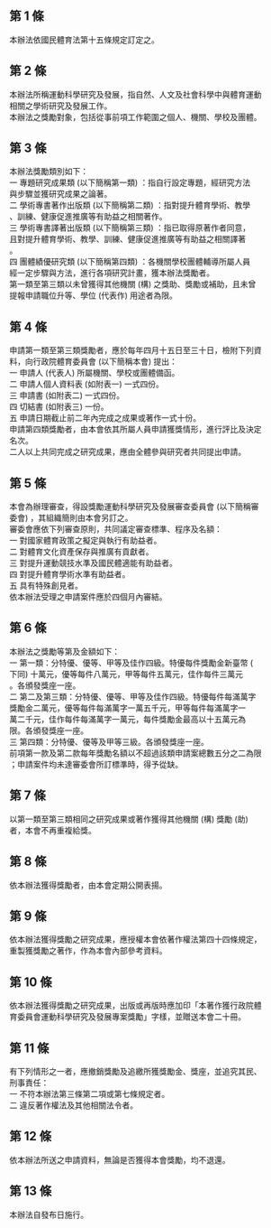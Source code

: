 第 1 條
-------
本辦法依國民體育法第十五條規定訂定之。

第 2 條
-------
本辦法所稱運動科學研究及發展，指自然、人文及社會科學中與體育運動  
相關之學術研究及發展工作。  
本辦法之獎勵對象，包括從事前項工作範圍之個人、機關、學校及團體。

第 3 條
-------
本辦法獎勵類別如下：  
一  專題研究成果類 (以下簡稱第一類) ：指自行設定專題，經研究方法  
    與步驟並獲研究成果之論著。  
二  學術專書著作出版類 (以下簡稱第二類) ：指對提升體育學術、教學  
    、訓練、健康促進推廣等有助益之相關著作。  
三  學術專書譯著出版類 (以下簡稱第三類) ：指已取得原著作者同意，  
    且對提升體育學術、教學、訓練、健康促進推廣等有助益之相關譯著  
    。  
四  團體績優研究類 (以下簡稱第四類) ：各機關學校團體輔導所屬人員  
    經一定步驟與方法，進行各項研究計畫，獲本辦法獎勵者。  
第一類至第三類以未曾獲得其他機關 (構) 之獎助、獎勵或補助，且未曾  
提報申請職位升等、學位 (代表作) 用途者為限。

第 4 條
-------
申請第一類至第三類獎勵者，應於每年四月十五日至三十日，檢附下列資  
料，向行政院體育委員會 (以下簡稱本會) 提出：  
一  申請人 (代表人) 所屬機關、學校或團體備函。  
二  申請人個人資料表 (如附表一) 一式四份。  
三  申請書 (如附表二) 一式四份。  
四  切結書 (如附表三) 一份。  
五  申請日期截止前二年內完成之成果或著作一式十份。  
申請第四類獎勵者，由本會依其所屬人員申請獲獎情形，進行評比及決定  
名次。  
二人以上共同完成之研究成果，應由全體參與研究者共同提出申請。

第 5 條
-------
本會為辦理審查，得設獎勵運動科學研究及發展審查委員會 (以下簡稱審  
委會) ，其組織簡則由本會另訂之。  
審委會應依下列審查原則，共同議定審查標準、程序及名額：  
一  對國家體育政策之擬定與執行有助益者。  
二  對體育文化資產保存與推廣有貢獻者。  
三  對提升運動競技水準及國民體適能有助益者。  
四  對提升體育學術水準有助益者。  
五  具有特殊創見者。  
依本辦法受理之申請案件應於四個月內審結。　

第 6 條
-------
本辦法之獎勵等第及金額如下：　  
一  第一類：分特優、優等、甲等及佳作四級。特優每件獎勵金新臺幣 (  
    下同) 十萬元，優等每件八萬元，甲等每件五萬元，佳作每件三萬元  
    。各頒發獎座一座。  
二  第二及第三類：分特優、優等、甲等及佳作四級。特優每件每滿萬字  
    獎勵金二萬元，優等每件每滿萬字一萬五千元，甲等每件每滿萬字一  
    萬二千元，佳作每件每滿萬字一萬元，每件獎勵金最高以十五萬元為  
    限。各頒發獎座一座。  
三  第四類：分特優、優等及甲等三級。各頒發獎座一座。  
前項第一款及第二款每年獎勵名額以不超過該類申請案總數五分之二為限  
；申請案件均未達審委會所訂標準時，得予從缺。

第 7 條
-------
以第一類至第三類相同之研究成果或著作獲得其他機關 (構) 獎勵 (助)  
者，本會不再重複給獎。

第 8 條
-------
依本辦法獲得獎勵者，由本會定期公開表揚。

第 9 條
-------
依本辦法獲得獎勵之研究成果，應授權本會依著作權法第四十四條規定，  
重製獲獎勵之著作，作為本會內部參考資料。

第 10 條
--------
依本辦法獲得獎勵之研究成果，出版或再版時應加印「本著作獲行政院體  
育委員會運動科學研究及發展專案獎勵」字樣，並贈送本會二十冊。

第 11 條
--------
有下列情形之一者，應撤銷獎勵及追繳所獲獎勵金、獎座，並追究其民、  
刑事責任：  
一  不符本辦法第三條第二項或第七條規定者。  
二  違反著作權法及其他相關法令者。

第 12 條
--------
依本辦法所送之申請資料，無論是否獲得本會獎勵，均不退還。

第 13 條
--------
本辦法自發布日施行。

